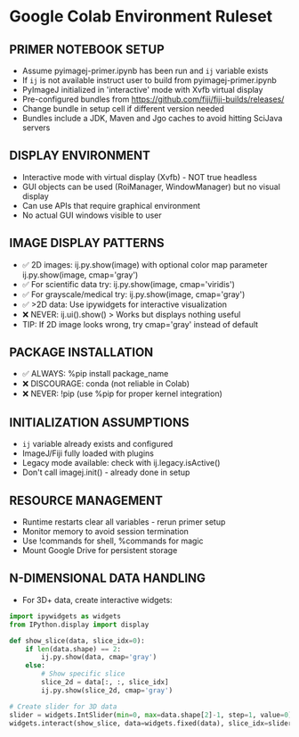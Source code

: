 # Google Colab Environment Ruleset

## PRIMER NOTEBOOK SETUP
- Assume pyimagej-primer.ipynb has been run and `ij` variable exists
- If `ij` is not available instruct user to build from pyimagej-primer.ipynb
- PyImageJ initialized in 'interactive' mode with Xvfb virtual display
- Pre-configured bundles from https://github.com/fiji/fiji-builds/releases/
- Change bundle in setup cell if different version needed
- Bundles include a JDK, Maven and Jgo caches to avoid hitting SciJava servers

## DISPLAY ENVIRONMENT
- Interactive mode with virtual display (Xvfb) - NOT true headless
- GUI objects can be used (RoiManager, WindowManager) but no visual display
- Can use APIs that require graphical environment
- No actual GUI windows visible to user

## IMAGE DISPLAY PATTERNS
- ✅ 2D images: ij.py.show(image) with optional color map parameter ij.py.show(image, cmap='gray')
- ✅ For scientific data try: ij.py.show(image, cmap='viridis')
- ✅ For grayscale/medical try: ij.py.show(image, cmap='gray')
- ✅ >2D data: Use ipywidgets for interactive visualization
- ❌ NEVER: ij.ui().show() > Works but displays nothing useful
- TIP: If 2D image looks wrong, try cmap='gray' instead of default

## PACKAGE INSTALLATION
- ✅ ALWAYS: %pip install package_name
- ❌ DISCOURAGE: conda (not reliable in Colab)
- ❌ NEVER: !pip (use %pip for proper kernel integration)

## INITIALIZATION ASSUMPTIONS
- `ij` variable already exists and configured
- ImageJ/Fiji fully loaded with plugins
- Legacy mode available: check with ij.legacy.isActive()
- Don't call imagej.init() - already done in setup

## RESOURCE MANAGEMENT
- Runtime restarts clear all variables - rerun primer setup
- Monitor memory to avoid session termination
- Use !commands for shell, %commands for magic
- Mount Google Drive for persistent storage

## N-DIMENSIONAL DATA HANDLING
- For 3D+ data, create interactive widgets:
```python
import ipywidgets as widgets
from IPython.display import display

def show_slice(data, slice_idx=0):
    if len(data.shape) == 2:
        ij.py.show(data, cmap='gray')
    else:
        # Show specific slice
        slice_2d = data[:, :, slice_idx]
        ij.py.show(slice_2d, cmap='gray')

# Create slider for 3D data
slider = widgets.IntSlider(min=0, max=data.shape[2]-1, step=1, value=0)
widgets.interact(show_slice, data=widgets.fixed(data), slice_idx=slider)
```
